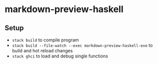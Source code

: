 # markdown-preview-haskell

## Setup

- `stack build` to compile program
- `stack build --file-watch --exec markdown-preview-haskell-exe` to build and hot reload changes
- `stack ghci` to load and debug single functions
